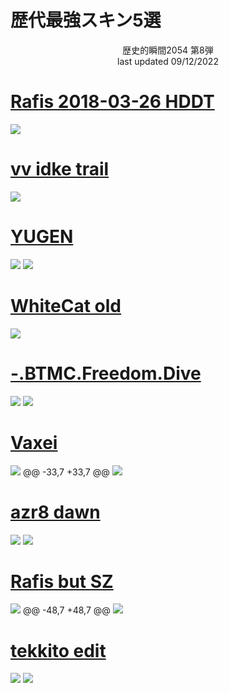 # 歴代最強スキン5選
<p align="center">
  歴史的瞬間2054 第8弾
  <br>
  last updated 09/12/2022
</p>

# [Rafis 2018-03-26 HDDT](https://github.com/ryancranie/skinhub/raw/tyfh/universal/Rafis%202018-03-26%20HDDT.osk)
[![](https://i.imgur.com/bMkRaKL.png)](https://github.com/ryancranie/skinhub/raw/tyfh/universal/Rafis%202018-03-26%20HDDT.osk)

# [vv idke trail](https://github.com/ryancranie/skinhub/raw/tyfh/universal/vv%20idke%20trail.osk)
[![](https://osu.ppy.sh/ss/18134801/7edd)](https://github.com/ryancranie/skinhub/raw/tyfh/universal/vv%20idke%20trail.osk)

# [YUGEN](https://github.com/ryancranie/skinhub/raw/tyfh/universal/YUGEN.osk)
[![](http://admin.osuskins.me//images/skins/637538212012057185.jpg)](https://github.com/ryancranie/skinhub/raw/tyfh/universal/YUGEN.osk)
[![](https://i.imgur.com/iOTapJ6.jpeg)](https://github.com/ryancranie/skinhub/raw/tyfh/universal/YUGEN.osk)

# [WhiteCat old](https://github.com/ryancranie/skinhub/raw/tyfh/universal/WhiteCat%20old.osk)
[![](https://i.imgur.com/ufZ67Rg.png)](https://github.com/ryancranie/skinhub/raw/tyfh/universal/WhiteCat%20old.osk)

# [-.BTMC.Freedom.Dive](https://github.com/ryancranie/skinhub/raw/tyfh/universal/-.BTMC.Freedom.Dive.osk)
[![](https://i.ppy.sh/19743f9a911d966fca64a81c018ee380dba163a3/68747470733a2f2f692e696d6775722e636f6d2f74696563544e482e706e67)](https://github.com/ryancranie/skinhub/raw/tyfh/universal/-.BTMC.Freedom.Dive.osk)
[![](https://i.imgur.com/k372l78.jpeg)](https://github.com/ryancranie/skinhub/raw/tyfh/universal/-.BTMC.Freedom.Dive.osk)

# [Vaxei](https://github.com/ryancranie/skinhub/raw/tyfh/universal/Vaxei.osk)
[![](https://osu.ppy.sh/ss/18205118/735e)](https://github.com/ryancranie/skinhub/raw/tyfh/universal/Vaxei.osk)
@@ -33,7 +33,7 @@
[![](https://osu.ppy.sh/ss/18205107/4353)](https://github.com/ryancranie/skinhub/raw/tyfh/universal/fancy%20lad.osk)

# [azr8 dawn](https://github.com/ryancranie/skinhub/raw/tyfh/universal/azr8%20dawn.osk)
[![](https://cdn.discordapp.com/attachments/1004687819337379840/1021108146711842866/cachedImage.png)](https://github.com/ryancranie/skinhub/raw/tyfh/universal/azr8%20dawn.osk)
[![](https://i.imgur.com/DYhQwck.jpeg)](https://github.com/ryancranie/skinhub/raw/tyfh/universal/azr8%20dawn.osk)

# [Rafis but SZ](https://github.com/ryancranie/skinhub/raw/tyfh/universal/Rafis%20but%20SZ.osk)
[![](https://osu.ppy.sh/ss/18205112/543f)](https://github.com/ryancranie/skinhub/raw/tyfh/universal/Rafis%20but%20SZ.osk)
@@ -48,7 +48,7 @@
[![](https://osu.ppy.sh/ss/18205106/b493)](https://github.com/ryancranie/skinhub/raw/tyfh/universal/dddx15dt.osk)

# [tekkito edit](https://github.com/ryancranie/skinhub/raw/tyfh/universal/tekkito%20edit.osk)
[![](https://camo.githubusercontent.com/410d396e0e7c50f106ede9c3a06f453516d3a991650e3438d6d45fc6c72fbea7/68747470733a2f2f692e696d6775722e636f6d2f6764776f31714d2e706e67)](https://github.com/ryancranie/skinhub/raw/tyfh/universal/tekkito%20edit.osk)
[![](https://i.imgur.com/yWZd8wd.jpeg)](https://github.com/ryancranie/skinhub/raw/tyfh/universal/tekkito%20edit.osk)
